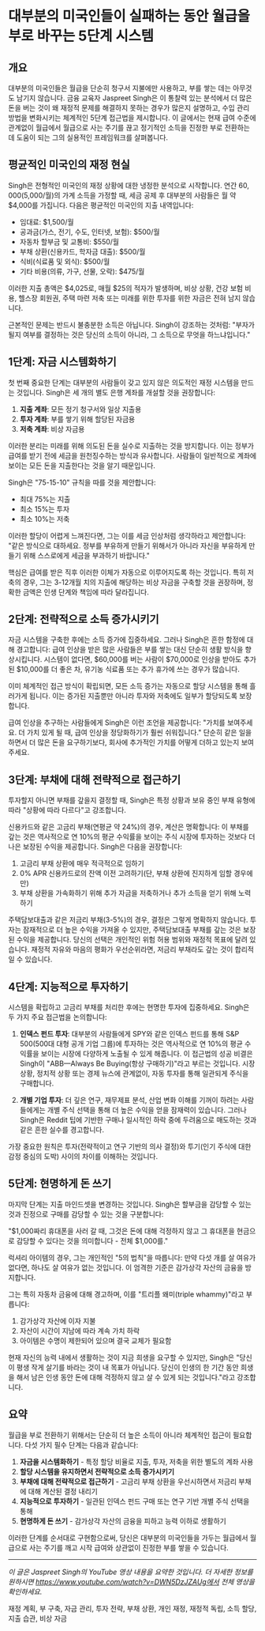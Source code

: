 # 대부분의 미국인들이 실패하는 동안 월급을 부로 바꾸는 5단계 시스템

## 개요

대부분의 미국인들은 월급을 단순히 청구서 지불에만 사용하고, 부를 쌓는 데는 아무것도 남기지 않습니다. 금융 교육자 Jaspreet Singh은 이 통찰력 있는 분석에서 더 많은 돈을 버는 것이 왜 재정적 문제를 해결하지 못하는 경우가 많은지 설명하고, 수입 관리 방법을 변화시키는 체계적인 5단계 접근법을 제시합니다. 이 글에서는 현재 급여 수준에 관계없이 월급에서 월급으로 사는 주기를 끊고 정기적인 소득을 진정한 부로 전환하는 데 도움이 되는 그의 실용적인 프레임워크를 살펴봅니다.

## 평균적인 미국인의 재정 현실

Singh은 전형적인 미국인의 재정 상황에 대한 냉정한 분석으로 시작합니다. 연간 $60,000($5,000/월)의 가계 소득을 가정할 때, 세금 공제 후 대부분의 사람들은 월 약 $4,000를 가집니다. 다음은 평균적인 미국인의 지출 내역입니다:

- 임대료: $1,500/월
- 공과금(가스, 전기, 수도, 인터넷, 보험): $500/월
- 자동차 할부금 및 교통비: $550/월
- 부채 상환(신용카드, 학자금 대출): $500/월
- 식비(식료품 및 외식): $500/월
- 기타 비용(의류, 가구, 선물, 오락): $475/월

이러한 지출 총액은 $4,025로, 매월 $25의 적자가 발생하며, 비상 상황, 건강 보험 비용, 헬스장 회원권, 주택 마련 저축 또는 미래를 위한 투자를 위한 자금은 전혀 남지 않습니다.

근본적인 문제는 반드시 불충분한 소득은 아닙니다. Singh이 강조하는 것처럼: "부자가 될지 여부를 결정하는 것은 당신의 소득이 아니라, 그 소득으로 무엇을 하느냐입니다."

## 1단계: 자금 시스템화하기

첫 번째 중요한 단계는 대부분의 사람들이 갖고 있지 않은 의도적인 재정 시스템을 만드는 것입니다. Singh은 세 개의 별도 은행 계좌를 개설할 것을 권장합니다:

1. **지출 계좌**: 모든 정기 청구서와 일상 지출용
2. **투자 계좌**: 부를 쌓기 위해 할당된 자금용
3. **저축 계좌**: 비상 자금용

이러한 분리는 미래를 위해 의도된 돈을 실수로 지출하는 것을 방지합니다. 이는 정부가 급여를 받기 전에 세금을 원천징수하는 방식과 유사합니다. 사람들이 일반적으로 계좌에 보이는 모든 돈을 지출한다는 것을 알기 때문입니다.

Singh은 "75-15-10" 규칙을 따를 것을 제안합니다:
- 최대 75%는 지출
- 최소 15%는 투자
- 최소 10%는 저축

이러한 할당이 어렵게 느껴진다면, 그는 이를 세금 인상처럼 생각하라고 제안합니다: "같은 방식으로 대하세요. 정부를 부유하게 만들기 위해서가 아니라 자신을 부유하게 만들기 위해 스스로에게 세금을 부과하기 바랍니다."

핵심은 급여를 받은 직후 이러한 이체가 자동으로 이루어지도록 하는 것입니다. 특히 저축의 경우, 그는 3-12개월 치의 지출에 해당하는 비상 자금을 구축할 것을 권장하며, 정확한 금액은 인생 단계와 책임에 따라 달라집니다.

## 2단계: 전략적으로 소득 증가시키기

자금 시스템을 구축한 후에는 소득 증가에 집중하세요. 그러나 Singh은 흔한 함정에 대해 경고합니다: 급여 인상을 받은 많은 사람들은 부를 쌓는 대신 단순히 생활 방식을 향상시킵니다. 시스템이 없다면, $60,000를 버는 사람이 $70,000로 인상을 받아도 추가된 $10,000를 더 좋은 차, 유기농 식료품 또는 추가 휴가에 쓰는 경우가 많습니다.

이미 체계적인 접근 방식이 확립되면, 모든 소득 증가는 자동으로 할당 시스템을 통해 흘러가게 됩니다. 이는 증가된 지출뿐만 아니라 투자와 저축에도 일부가 할당되도록 보장합니다.

급여 인상을 추구하는 사람들에게 Singh은 이런 조언을 제공합니다: "가치를 보여주세요. 더 가치 있게 될 때, 급여 인상을 정당화하기가 훨씬 쉬워집니다." 단순히 같은 일을 하면서 더 많은 돈을 요구하기보다, 회사에 추가적인 가치를 어떻게 더하고 있는지 보여주세요.

## 3단계: 부채에 대해 전략적으로 접근하기

투자할지 아니면 부채를 갚을지 결정할 때, Singh은 특정 상황과 보유 중인 부채 유형에 따라 "상황에 따라 다르다"고 강조합니다.

신용카드와 같은 고금리 부채(연평균 약 24%)의 경우, 계산은 명확합니다: 이 부채를 갚는 것은 역사적으로 연 10%의 평균 수익률을 보이는 주식 시장에 투자하는 것보다 더 나은 보장된 수익을 제공합니다. Singh은 다음을 권장합니다:

1. 고금리 부채 상환에 매우 적극적으로 임하기
2. 0% APR 신용카드로의 잔액 이전 고려하기(단, 부채 상환에 진지하게 임할 경우에만)
3. 부채 상환을 가속화하기 위해 추가 자금을 저축하거나 추가 소득을 얻기 위해 노력하기

주택담보대출과 같은 저금리 부채(3-5%)의 경우, 결정은 그렇게 명확하지 않습니다. 투자는 잠재적으로 더 높은 수익을 가져올 수 있지만, 주택담보대출 부채를 갚는 것은 보장된 수익을 제공합니다. 당신의 선택은 개인적인 위험 허용 범위와 재정적 목표에 달려 있습니다. 재정적 자유와 마음의 평화가 우선순위라면, 저금리 부채라도 갚는 것이 합리적일 수 있습니다.

## 4단계: 지능적으로 투자하기

시스템을 확립하고 고금리 부채를 처리한 후에는 현명한 투자에 집중하세요. Singh은 두 가지 주요 접근법을 논의합니다:

1. **인덱스 펀드 투자**: 대부분의 사람들에게 SPY와 같은 인덱스 펀드를 통해 S&P 500(500대 대형 공개 기업 그룹)에 투자하는 것은 역사적으로 연 10%의 평균 수익률을 보이는 시장에 다양하게 노출될 수 있게 해줍니다. 이 접근법의 성공 비결은 Singh이 "ABB—Always Be Buying(항상 구매하기)"라고 부르는 것입니다. 시장 상황, 정치적 상황 또는 경제 뉴스에 관계없이, 자동 투자를 통해 일관되게 주식을 구매합니다.

2. **개별 기업 투자**: 더 깊은 연구, 재무제표 분석, 산업 변화 이해를 기꺼이 하려는 사람들에게는 개별 주식 선택을 통해 더 높은 수익을 얻을 잠재력이 있습니다. 그러나 Singh은 Reddit 팁에 기반한 구매나 일시적인 하락 중에 두려움으로 매도하는 것과 같은 흔한 실수를 경고합니다.

가장 중요한 원칙은 투자(전략적이고 연구 기반의 의사 결정)와 투기(인기 주식에 대한 감정 중심의 도박) 사이의 차이를 이해하는 것입니다.

## 5단계: 현명하게 돈 쓰기

마지막 단계는 지출 마인드셋을 변경하는 것입니다. Singh은 할부금을 감당할 수 있는 것과 진정으로 구매를 감당할 수 있는 것을 구분합니다:

"$1,000짜리 휴대폰을 사러 갈 때, 그것은 돈에 대해 걱정하지 않고 그 휴대폰을 현금으로 감당할 수 있다는 것을 의미합니다 - 전체 $1,000를."

럭셔리 아이템의 경우, 그는 개인적인 "5의 법칙"을 따릅니다: 만약 다섯 개를 살 여유가 없다면, 하나도 살 여유가 없는 것입니다. 이 엄격한 기준은 감가상각 자산의 금융을 방지합니다.

그는 특히 자동차 금융에 대해 경고하며, 이를 "트리플 왜미(triple whammy)"라고 부릅니다:
1. 감가상각 자산에 이자 지불
2. 자산이 시간이 지남에 따라 계속 가치 하락
3. 아이템은 수명이 제한되어 있으며 결국 교체가 필요함

현재 자신의 능력 내에서 생활하는 것이 지금 희생을 요구할 수 있지만, Singh은 "당신이 평생 작게 살기를 바라는 것이 내 목표가 아닙니다. 당신이 인생의 한 기간 동안 희생을 해서 남은 인생 동안 돈에 대해 걱정하지 않고 살 수 있게 되는 것입니다."라고 강조합니다.

## 요약

월급을 부로 전환하기 위해서는 단순히 더 높은 소득이 아니라 체계적인 접근이 필요합니다. 다섯 가지 필수 단계는 다음과 같습니다:

1. **자금을 시스템화하기** - 특정 할당 비율로 지출, 투자, 저축을 위한 별도의 계좌 사용
2. **할당 시스템을 유지하면서 전략적으로 소득 증가시키기**
3. **부채에 대해 전략적으로 접근하기** - 고금리 부채 상환을 우선시하면서 저금리 부채에 대해 계산된 결정 내리기
4. **지능적으로 투자하기** - 일관된 인덱스 펀드 구매 또는 연구 기반 개별 주식 선택을 통해
5. **현명하게 돈 쓰기** - 감가상각 자산의 금융을 피하고 능력 이하로 생활하기

이러한 단계를 순서대로 구현함으로써, 당신은 대부분의 미국인들을 가두는 월급에서 월급으로 사는 주기를 깨고 시작 급여와 상관없이 진정한 부를 쌓을 수 있습니다.

---

*이 글은 Jaspreet Singh의 YouTube 영상 내용을 요약한 것입니다. 더 자세한 정보를 원하시면 https://www.youtube.com/watch?v=DWN5DzJZAUg에서 전체 영상을 확인하세요.*

재정 계획, 부 구축, 자금 관리, 투자 전략, 부채 상환, 개인 재정, 재정적 독립, 소득 할당, 지출 습관, 비상 자금